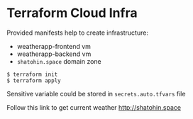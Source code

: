# Terraform Cloud Infra

Provided manifests help to create infrastructure:

- weatherapp-frontend vm
- weatherapp-backend vm
- `shatohin.space` domain zone

```plain
$ terraform init
$ terraform apply
```

Sensitive variable could be stored in `secrets.auto.tfvars` file

Follow this link to get current weather <http://shatohin.space>
